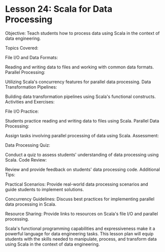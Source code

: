 # Lesson 24: Scala for Data Processing

Objective: Teach students how to process data using Scala in the context of data engineering.

Topics Covered:

File I/O and Data Formats:

Reading and writing data to files and working with common data formats.
Parallel Processing:

Utilizing Scala's concurrency features for parallel data processing.
Data Transformation Pipelines:

Building data transformation pipelines using Scala's functional constructs.
Activities and Exercises:

File I/O Practice:

Students practice reading and writing data to files using Scala.
Parallel Data Processing:

Assign tasks involving parallel processing of data using Scala.
Assessment:

Data Processing Quiz:

Conduct a quiz to assess students' understanding of data processing using Scala.
Code Review:

Review and provide feedback on students' data processing code.
Additional Tips:

Practical Scenarios: Provide real-world data processing scenarios and guide students to implement solutions.

Concurrency Guidelines: Discuss best practices for implementing parallel data processing in Scala.

Resource Sharing: Provide links to resources on Scala's file I/O and parallel processing.

Scala's functional programming capabilities and expressiveness make it a powerful language for data engineering tasks. This lesson plan will equip students with the skills needed to manipulate, process, and transform data using Scala in the context of data engineering.
